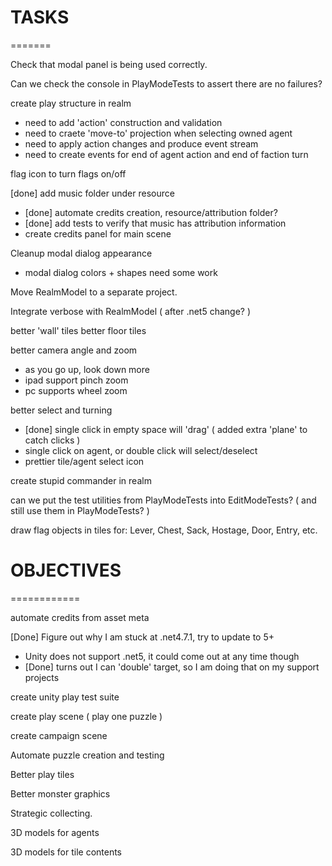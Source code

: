 
# TASKS
=======

Check that modal panel is being used correctly.

Can we check the console in PlayModeTests to assert there are no failures?

create play structure in realm
* need to add 'action' construction and validation
* need to craete 'move-to' projection when selecting owned agent
* need to apply action changes and produce event stream
* need to create events for end of agent action and end of faction turn

flag icon to turn flags on/off

[done] add music folder under resource
* [done] automate credits creation, resource/attribution folder?
* [done] add tests to verify that music has attribution information
* create credits panel for main scene

Cleanup modal dialog appearance
* modal dialog colors + shapes need some work

Move RealmModel to a separate project.

Integrate verbose with RealmModel ( after .net5 change? )

better 'wall' tiles
better floor tiles

better camera angle and zoom 
* as you go up, look down more
* ipad support pinch zoom
* pc supports wheel zoom

better select and turning
* [done] single click in empty space will 'drag' ( added extra 'plane' to catch clicks )
* single click on agent, or double click will select/deselect
* prettier tile/agent select icon

create stupid commander in realm

can we put the test utilities from PlayModeTests into EditModeTests?  ( and still use them in PlayModeTests? )

draw flag objects in tiles for: Lever, Chest, Sack, Hostage, Door, Entry, etc.


# OBJECTIVES
============

automate credits from asset meta

[Done] Figure out why I am stuck at .net4.7.1, try to update to 5+
* Unity does not support .net5, it could come out at any time though
* [Done] turns out I can 'double' target, so I am doing that on my support projects

create unity play test suite

create play scene ( play one puzzle )

create campaign scene

Automate puzzle creation and testing

Better play tiles

Better monster graphics

Strategic collecting.

3D models for agents

3D models for tile contents
